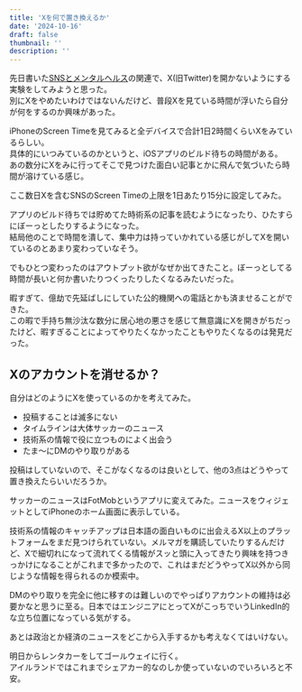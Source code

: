 ```yaml
---
title: 'Xを何で置き換えるか'
date: '2024-10-16'
draft: false
thumbnail: ''
description: ''
---
```


先日書いた[SNSとメンタルヘルス](http://localhost:3000/posts/20241013-sns-and-mental-health)の関連で、X(旧Twitter)を開かないようにする実験をしてみようと思った。  
別にXをやめたいわけではないんだけど、普段Xを見ている時間が浮いたら自分が何をするのか興味があった。  

iPhoneのScreen Timeを見てみると全デバイスで合計1日2時間くらいXをみているらしい。  
具体的にいつみているのかというと、iOSアプリのビルド待ちの時間がある。  
あの数分にXをみに行ってそこで見つけた面白い記事とかに飛んで気づいたら時間が溶けている感じ。  

ここ数日Xを含むSNSのScreen Timeの上限を1日あたり15分に設定してみた。  

アプリのビルド待ちでは貯めてた時術系の記事を読むようになったり、ひたすらにぼーっとしたりするようになった。  
結局他のことで時間を潰して、集中力は持っていかれている感じがしてXを開いているのとあまり変わっていなそう。  

でもひとつ変わったのはアウトプット欲がなぜか出てきたこと。ぼーっとしてる時間が長いと何か書いたりつくったりしたくなるみたいだった。  

暇すぎて、億劫で先延ばしにしていた公的機関への電話とかも済ませることができた。  
この暇で手持ち無沙汰な数分に居心地の悪さを感じて無意識にXを開きがちだったけど、暇すぎることによってやりたくなかったこともやりたくなるのは発見だった。  


## Xのアカウントを消せるか？

自分はどのようにXを使っているのかを考えてみた。

- 投稿することは滅多にない  
- タイムラインは大体サッカーのニュース　　
- 技術系の情報で役に立つものによく出会う  
- たま〜にDMのやり取りがある

投稿はしていないので、そこがなくなるのは良いとして、他の3点はどうやって置き換えたらいいだろうか。

サッカーのニュースはFotMobというアプリに変えてみた。ニュースをウィジェットとしてiPhoneのホーム画面に表示している。  

技術系の情報のキャッチアップは日本語の面白いものに出会えるX以上のプラットフォームをまだ見つけられていない。メルマガを購読していたりするんだけど、Xで細切れになって流れてくる情報がスッと頭に入ってきたり興味を持つきっかけになることがこれまで多かったので、これはまだどうやってX以外から同じような情報を得られるのか模索中。  

DMのやり取りを完全に他に移すのは難しいのでやっぱりアカウントの維持は必要かなと思うに至る。日本ではエンジニアにとってXがこっちでいうLinkedIn的な立ち位置になっている気がする。  

あとは政治とか経済のニュースをどこから入手するかも考えなくてはいけない。  

明日からレンタカーをしてゴールウェイに行く。  
アイルランドではこれまでシェアカー的なのしか使っていないのでいろいろと不安。
